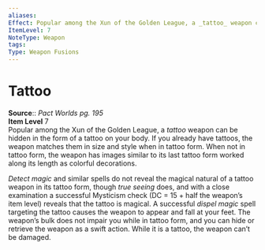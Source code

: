 ```yaml
---
aliases: 
Effect: Popular among the Xun of the Golden League, a _tattoo_ weapon can be hidden in the form of a tattoo on your body. If you already have tattoos, the weapon matches them in size and style when in tattoo form. When not in tattoo form, the weapon has images similar to its last tattoo form worked along its length as colorful decorations._Detect magic_ and similar spells do not reveal the magical natural of a tattoo weapon in its tattoo form, though _true seeing_ does, and with a close examination a successful Mysticism check (DC = 15 + half the weapon’s item level) reveals that the tattoo is magical. A successful _dispel magic_ spell targeting the tattoo causes the weapon to appear and fall at your feet. The weapon’s bulk does not impair you while in tattoo form, and you can hide or retrieve the weapon as a swift action. While it is a tattoo, the weapon can’t be damaged.
ItemLevel: 7
NoteType: Weapon
tags: 
Type: Weapon Fusions
---
```


# Tattoo

**Source**:: _Pact Worlds pg. 195_  
**Item Level** 7  
Popular among the Xun of the Golden League, a _tattoo_ weapon can be hidden in the form of a tattoo on your body. If you already have tattoos, the weapon matches them in size and style when in tattoo form. When not in tattoo form, the weapon has images similar to its last tattoo form worked along its length as colorful decorations.  
  
_Detect magic_ and similar spells do not reveal the magical natural of a tattoo weapon in its tattoo form, though _true seeing_ does, and with a close examination a successful Mysticism check (DC = 15 + half the weapon’s item level) reveals that the tattoo is magical. A successful _dispel magic_ spell targeting the tattoo causes the weapon to appear and fall at your feet. The weapon’s bulk does not impair you while in tattoo form, and you can hide or retrieve the weapon as a swift action. While it is a tattoo, the weapon can’t be damaged.
